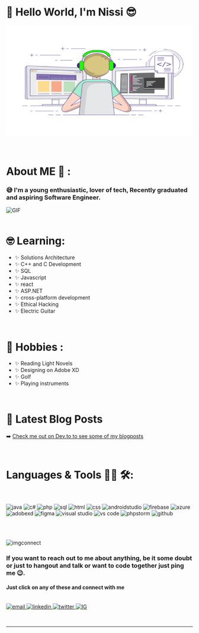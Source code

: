 # 👋 Hello World, I'm Nissi 😎 
<div alignment= center>
<div alignment="center">
<img height="300" width="700" alt="GIF" alignment="center" src="codinggif.gif">
</div>

<br>
</br>

<!--ABOUT ME SECTION -->

# About ME 💬 :

### 😅 I'm a young enthusiastic, lover of tech, Recently graduated and aspiring Software Engineer.

<img height="400" width="500" alt="GIF" alignment="centre" src="https://raw.githubusercontent.com/SP-XD/SP-XD/main/images/dev-working_rounded.gif">

<br>
<br>

### <h1>🤓 Learning:</h2> 
- ✨ Solutions Architecture
- ✨ C++ and C Development
- ✨ SQL
- ✨ Javascript
- ✨ react
- ✨ ASP.NET 
- ✨ cross-platform development
- ✨ Ethical Hacking
- ✨ Electric Guitar

<br>

### <h1>🥁 Hobbies :</h1> 
- ✨ Reading Light Novels
- ✨ Designing on Adobe XD
- ✨ Golf
- ✨ Playing instruments

<br>

### <h1>📕 Latest Blog Posts</h1>

<!-- BLOG-POST-LIST:START -->

➡️ [Check me out on Dev.to to see some of my blogposts](https://dev.to/nissi_ngandu)

<!-- BLOG-POST-LIST:END -->

</br>

# Languages & Tools 👨‍💻 🛠:

</br>

<p alignment="center">

<!-- For more icons please follow  https://github.com/MikeCodesDotNET/ColoredBadges -->
<img src="https://cdn.jsdelivr.net/gh/devicons/devicon/icons/java/java-original.svg" alt="java" width="90" height="50">
<img src="https://cdn.jsdelivr.net/gh/devicons/devicon/icons/csharp/csharp-original.svg" alt="c#"  width="90" height="50">
<img src="https://cdn.jsdelivr.net/gh/devicons/devicon/icons/php/php-original.svg" alt="php" width="90" height="50">
<img src="https://cdn.jsdelivr.net/gh/devicons/devicon/icons/mysql/mysql-original-wordmark.svg" alt="sql" width="90" height="50">
<img src="https://cdn.jsdelivr.net/gh/devicons/devicon/icons/html5/html5-original-wordmark.svg" alt="html" width="90" height="50">
<img src="https://cdn.jsdelivr.net/gh/devicons/devicon/icons/css3/css3-original.svg" alt="css" width="90" height="50">
<img src="https://cdn.jsdelivr.net/gh/devicons/devicon/icons/androidstudio/androidstudio-original.svg" alt="androidstudio" width="90" height="50">
<img src="https://cdn.jsdelivr.net/gh/devicons/devicon/icons/firebase/firebase-plain-wordmark.svg" alt="firebase" width="90" height="50">
<img src="https://cdn.jsdelivr.net/gh/devicons/devicon/icons/azure/azure-original.svg" alt="azure" width="90" height="50">
<img src="https://cdn.jsdelivr.net/gh/devicons/devicon/icons/xd/xd-plain.svg" alt="adobexd" width="90" height="50">
<img src="https://cdn.jsdelivr.net/gh/devicons/devicon/icons/figma/figma-original.svg" alt="figma" width="90" height="50">
<img src="https://cdn.jsdelivr.net/gh/devicons/devicon/icons/visualstudio/visualstudio-plain.svg" alt="visual studio" width="90" height="50">
<img src="https://cdn.jsdelivr.net/gh/devicons/devicon/icons/vscode/vscode-original.svg" alt="vs code" width="90" height="50">
<img src="https://cdn.jsdelivr.net/gh/devicons/devicon/icons/phpstorm/phpstorm-original-wordmark.svg" alt="phpstorm" width="90" height="50">
<img src="https://cdn.jsdelivr.net/gh/devicons/devicon/icons/github/github-original.svg" alt="github" width="90" height="50">

<!-- find all icons @ https://devicon.dev -->
</br>

</p>
</br>

<!-- 
# Contact Me :

-->
<p>
 </br>


<img height="320" width="450" alignment="right" alt="imgconnect" src="https://scontent.fgcj1-1.fna.fbcdn.net/v/t1.6435-9/91373335_109208717392106_2961564075839979520_n.jpg?_nc_cat=106&ccb=1-7&_nc_sid=09cbfe&_nc_ohc=kdFXs2_NNogAX91w-fi&_nc_ht=scontent.fgcj1-1.fna&oh=00_AT8I6g-D1pS4wNJ6Fk0Wj5ovpXA5fkTaPBAlB14ZMqhgEQ&oe=62E1F52E">

<h3>
If you want to reach out to me about anything, be it some doubt or just to hangout and talk or want to code together just ping me 😉.
</h3>

<h4>
Just click on any of these and connect with me
</h4>
<br>


<!-- email address -->
<a href="mailto:nissingandu@icloud.com">
 <img src="https://icongr.am/entypo/email.svg?size=101&color=d4e3fe" alignment=right alt="email" width="50" height="50"/>
</a>
<!-- LinkedIn -->
<a href="https://www.linkedin.com/in/nissi-ngandu/">
   <img src="https://icongr.am/entypo/linkedin-with-circle.svg?size=101&color=00c7fc" alt="linkedin" width="50" height="50"/>
</a>
<!-- Twitter -->
<a href="https://twitter.com/nissi_ng#gh-dark-mode-only/follow-screen">
  <img src="https://icongr.am/entypo/twitter.svg?size=101&color=3a88fe" alt=" twitter" width="50" height="50" />
</a>
<!-- Instagram -->
<a href="https://www.instagram.com/nissi_ngandu/">
<img src="https://icongr.am/entypo/instagram-with-circle.svg?size=101&color=d4e3fe" alt="IG" width="50" height="50"/>
</a>
<!-- discord 
<a href="https://discord.com/Nissi_Ngandu#2073/">
<img src="https://code.iconify.design/2/2.2.1/iconify.min.js"  alt="discord" width="50" height="50"/>
</a>
-->

 </p>
 
</br>
</div>

*************
